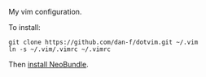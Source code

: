 My vim configuration.

To install:
```
git clone https://github.com/dan-f/dotvim.git ~/.vim
ln -s ~/.vim/.vimrc ~/.vimrc
```
Then [install NeoBundle](https://github.com/Shougo/neobundle.vim#1-install-neobundle).

